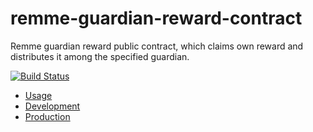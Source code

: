 # remme-guardian-reward-contract
Remme guardian reward public contract, which claims own reward and distributes it among the specified guardian.

[![Build Status](https://travis-ci.com/Remmeauth/remme-guardian-reward-contract.svg?branch=develop)](https://travis-ci.com/Remmeauth/remme-guardian-reward-contract)

  * [Usage](#usage)
  * [Development](#development)
  * [Production](#production)
